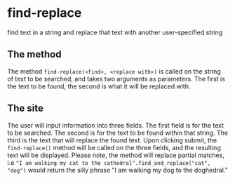 # find-replace

find text in a string and replace that text with another user-specified string

## The method 

The method `find-replace(<find>, <replace with>)` is called on the string of text to be searched, and takes two arguments as parameters. The first is the text to be found, the second is what it will be replaced with.

## The site

The user will input information into three fields. The first field is for the text to be searched. The second is for the text to be found within that string. The third is the text that will replace the found text. Upon clicking submit, the `find-replace()` method will be called on the three fields, and the resulting text will be displayed. Please note, the method will replace partial matches, i.e `"I am walking my cat to the cathedral".find_and_replace("cat", "dog")` would return the silly phrase "I am walking my dog to the doghedral."
